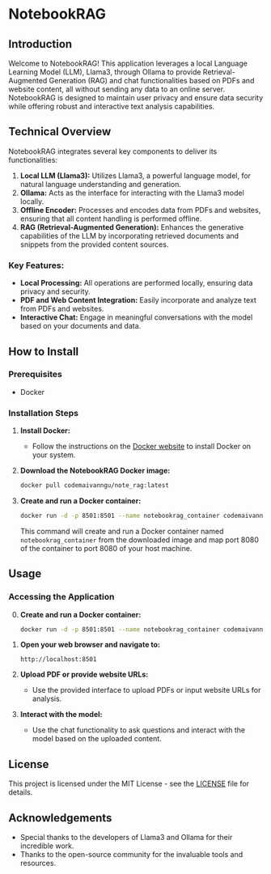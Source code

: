 # NotebookRAG

## Introduction
Welcome to NotebookRAG! This application leverages a local Language Learning Model (LLM), Llama3, through Ollama to provide Retrieval-Augmented Generation (RAG) and chat functionalities based on PDFs and website content, all without sending any data to an online server. NotebookRAG is designed to maintain user privacy and ensure data security while offering robust and interactive text analysis capabilities.

## Technical Overview
NotebookRAG integrates several key components to deliver its functionalities:

1. **Local LLM (Llama3):** Utilizes Llama3, a powerful language model, for natural language understanding and generation.
2. **Ollama:** Acts as the interface for interacting with the Llama3 model locally.
3. **Offline Encoder:** Processes and encodes data from PDFs and websites, ensuring that all content handling is performed offline.
4. **RAG (Retrieval-Augmented Generation):** Enhances the generative capabilities of the LLM by incorporating retrieved documents and snippets from the provided content sources.

### Key Features:
- **Local Processing:** All operations are performed locally, ensuring data privacy and security.
- **PDF and Web Content Integration:** Easily incorporate and analyze text from PDFs and websites.
- **Interactive Chat:** Engage in meaningful conversations with the model based on your documents and data.

## How to Install

### Prerequisites
- Docker

### Installation Steps

1. **Install Docker:**
   - Follow the instructions on the [Docker website](https://docs.docker.com/get-docker/) to install Docker on your system.

2. **Download the NotebookRAG Docker image:**
   ```bash
   docker pull codemaivanngu/note_rag:latest
   ```

3. **Create and run a Docker container:**
   ```bash
   docker run -d -p 8501:8501 --name notebookrag_container codemaivanngu/note_rag:latest
   ```

   This command will create and run a Docker container named `notebookrag_container` from the downloaded image and map port 8080 of the container to port 8080 of your host machine.

## Usage

### Accessing the Application
0. **Create and run a Docker container:**
   ```bash
   docker run -d -p 8501:8501 --name notebookrag_container codemaivanngu/note_rag:latest
   ```
1. **Open your web browser and navigate to:**
   ```
   http://localhost:8501
   ```

2. **Upload PDF or provide website URLs:**
   - Use the provided interface to upload PDFs or input website URLs for analysis.

3. **Interact with the model:**
   - Use the chat functionality to ask questions and interact with the model based on the uploaded content.


## License
This project is licensed under the MIT License - see the [LICENSE](LICENSE) file for details.

## Acknowledgements
- Special thanks to the developers of Llama3 and Ollama for their incredible work.
- Thanks to the open-source community for the invaluable tools and resources.
